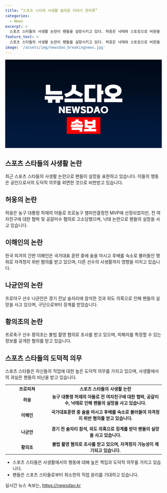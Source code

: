 ```yaml
---
title: “스포츠 스타의 사생활 놀라운 이야기 한자루”
categories:
  - News
excerpt: >
  스포츠 스타들의 사생활 논란이 팬들을 실망시키고 있다. 허웅은 낙태와 스토킹으로 비판을 받는 가운데, 이해인은 국가대표 훈련 중 술과 성추행 의혹으로 논란이 일었으며, 나균안은 음주로 인한 성능 하락과 품위 훼손으로 징계받았다. 또한 황의조는 불법촬영 혐의로 조사를 받고 있다. 이들의 행동은 공인으로서의 도덕적 의무를 배제한 것으로 여겨지며, 팬들의 비난을 샀다. 사생활은 존중되어야 하지만, 스포츠 스타들의 의무를 고려할 때, 이러한 행동은 용납되기 어렵다.
feature_text: >
  스포츠 스타들의 사생활 논란이 팬들을 실망시키고 있다. 허웅은 낙태와 스토킹으로 비판을 받는 가운데, 이해인은 국가대표 훈련 중 술과 성추행 의혹으로 논란이 일었으며, 나균안은 음주로 인한 성능 하락과 품위 훼손으로 징계받았다. 또한 황의조는 불법촬영 혐의로 조사를 받고 있다. 이들의 행동은 공인으로서의 도덕적 의무를 배제한 것으로 여겨지며, 팬들의 비난을 샀다. 사생활은 존중되어야 하지만, 스포츠 스타들의 의무를 고려할 때, 이러한 행동은 용납되기 어렵다.
image: '/assets/img/newsdao_breakingnews.jpg'
---
```


<p><img src="/assets/img/newsdao_breakingnews.jpg" alt="pcversion 속보" /></p>

<h2 data-ke-size="size26">스포츠 스타들의 사생활 논란</h2>

<p data-ke-size="size16">최근 스포츠 스타들의 사생활 논란으로 팬들이 실망을 표현하고 있습니다. 이들의 행동은 공인으로서의 도덕적 의무를 외면한 것으로 비판받고 있습니다.</p>

<h2 data-ke-size="size24">허웅의 논란</h2>

<p data-ke-size="size16">허웅은 농구 대통령 허재의 아들로 프로농구 챔피언결정전 MVP에 선정되었지만, 전 여자친구에 대한 협박 및 공갈미수 혐의로 고소당했으며, 낙태 논란으로 팬들의 실망을 사고 있습니다.</p>

<h2 data-ke-size="size24">이해인의 논란</h2>

<p data-ke-size="size16">한국 피겨의 간판 이해인은 국가대표 훈련 중에 술을 마시고 후배를 숙소로 불러들인 행위로 자격정지 위반 혐의를 받고 있으며, 다른 선수의 사생활까지 영향을 미치고 있습니다.</p>

<h2 data-ke-size="size24">나균안의 논란</h2>

<p data-ke-size="size16">프로야구 선수 나균안은 경기 전날 술자리에 참석한 것과 외도 의혹으로 인해 팬들의 실망을 사고 있으며, 구단으로부터 징계를 받았습니다.</p>

<h2 data-ke-size="size24">황의조의 논란</h2>

<p data-ke-size="size16">프로축구 선수 황의조는 불법 촬영 혐의로 조사를 받고 있으며, 피해자를 특정할 수 있는 정보를 공개한 혐의를 받고 있습니다.</p>

<h2 data-ke-size="size24">스포츠 스타들의 도덕적 의무</h2>

<p data-ke-size="size16">스포츠 스타들은 자신들의 직업에 대한 높은 도덕적 의무를 가지고 있으며, 사생활에서의 과실은 팬들의 비난을 받고 있습니다.</p>

<table>
   <colgroup>
      <col style="width: 152px">
      <col style="width: 396px">
   </colgroup>
   <tbody>
      <tr>
         <td style="text-align: center; height: 17px;"><b>프로피쳐</b></td>
         <td style="text-align: center; height: 17px;"><b>스포츠 스타들의 사생활 논란</b></td>
      </tr>
      <tr>
         <td style="text-align: center; height: 32px;"><b>허웅</b></td>
         <td style="text-align: center; height: 32px;"><b>농구 대통령 허재의 아들로 전 여자친구에 대한 협박, 공갈미수, 낙태로 인해 팬들의 실망을 사고 있습니다.</b></td>
      </tr>
      <tr>
         <td style="text-align: center; height: 48px;"><b>이해인</b></td>
         <td style="text-align: center; height: 48px;"><b>국가대표훈련 중 술을 마시고 후배를 숙소로 불러들여 자격정지 위반 혐의를 받고 있습니다.</b></td>
      </tr>
      <tr>
         <td style="text-align: center; height: 48px;"><b>나균안</b></td>
         <td style="text-align: center; height: 48px;"><b>경기 전 술자리 참석, 외도 의혹으로 징계를 받아 팬들의 실망을 사고 있습니다.</b></td>
      </tr>
      <tr>
         <td style="text-align: center; height: 33px;"><b>황의조</b></td>
         <td style="text-align: center; height: 33px;"><b>불법 촬영 혐의로 조사를 받고 있으며, 자격정지 가능성이 제기되고 있습니다.</b></td>
      </tr>
   </tbody>
</table>

<ul>
   <li>스포츠 스타들은 사생활에서의 행동에 대해 높은 책임과 도덕적 의무를 가지고 있습니다.</li>
   <li>팬들은 스포츠 스타들로부터 최소한의 직업 윤리를 기대하고 있습니다.</li>
</ul>
실시간 뉴스 속보는, <a href="https://newsdao.kr" rel="dofollow">https://newsdao.kr</a>


